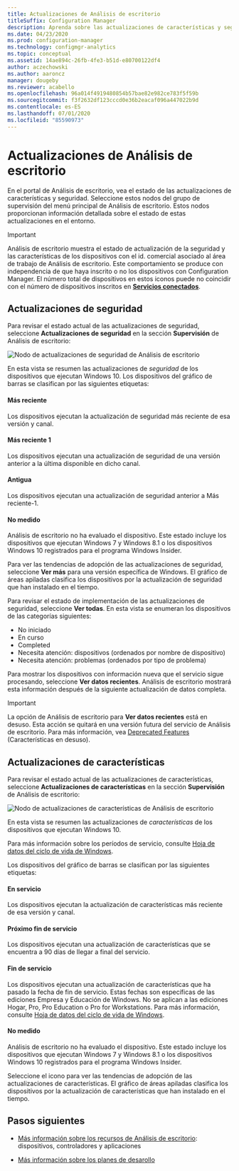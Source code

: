 ```yaml
---
title: Actualizaciones de Análisis de escritorio
titleSuffix: Configuration Manager
description: Aprenda sobre las actualizaciones de características y seguridad de Análisis de escritorio.
ms.date: 04/23/2020
ms.prod: configuration-manager
ms.technology: configmgr-analytics
ms.topic: conceptual
ms.assetid: 14ae894c-26fb-4fe3-b51d-e80700122df4
author: aczechowski
ms.author: aaroncz
manager: dougeby
ms.reviewer: acabello
ms.openlocfilehash: 96a014f4919480854b57bae82e982ce783f5f59b
ms.sourcegitcommit: f3f2632df123cccd0e36b2eacaf096a447022b9d
ms.contentlocale: es-ES
ms.lasthandoff: 07/01/2020
ms.locfileid: "85590973"
---
```

# <a name="updates-in-desktop-analytics"></a>Actualizaciones de Análisis de escritorio

En el portal de Análisis de escritorio, vea el estado de las actualizaciones de características y seguridad. Seleccione estos nodos del grupo de supervisión del menú principal de Análisis de escritorio. Estos nodos proporcionan información detallada sobre el estado de estas actualizaciones en el entorno.

<!--7362999-->

> [!IMPORTANT]
> Análisis de escritorio muestra el estado de actualización de la seguridad y las características de los dispositivos con el id. comercial asociado al área de trabajo de Análisis de escritorio. Este comportamiento se produce con independencia de que haya inscrito o no los dispositivos con Configuration Manager. El número total de dispositivos en estos iconos puede no coincidir con el número de dispositivos inscritos en [**Servicios conectados**](monitor-connection-health.md#commercial-id-configuration).

## <a name="security-updates"></a>Actualizaciones de seguridad

Para revisar el estado actual de las actualizaciones de seguridad, seleccione **Actualizaciones de seguridad** en la sección **Supervisión** de Análisis de escritorio:

![Nodo de actualizaciones de seguridad de Análisis de escritorio](media/security-updates.png)

En esta vista se resumen las actualizaciones de *seguridad* de los dispositivos que ejecutan Windows 10. Los dispositivos del gráfico de barras se clasifican por las siguientes etiquetas:

#### <a name="latest"></a>Más reciente

Los dispositivos ejecutan la actualización de seguridad más reciente de esa versión y canal.

#### <a name="latest-1"></a>Más reciente 1

Los dispositivos ejecutan una actualización de seguridad de una versión anterior a la última disponible en dicho canal.

#### <a name="older"></a>Antigua

Los dispositivos ejecutan una actualización de seguridad anterior a Más reciente-1.

#### <a name="not-measured"></a>No medido

Análisis de escritorio no ha evaluado el dispositivo. Este estado incluye los dispositivos que ejecutan Windows 7 y Windows 8.1 o los dispositivos Windows 10 registrados para el programa Windows Insider.  

Para ver las tendencias de adopción de las actualizaciones de seguridad, seleccione **Ver más** para una versión específica de Windows. El gráfico de áreas apiladas clasifica los dispositivos por la actualización de seguridad que han instalado en el tiempo.

Para revisar el estado de implementación de las actualizaciones de seguridad, seleccione **Ver todas**. En esta vista se enumeran los dispositivos de las categorías siguientes:

- No iniciado
- En curso
- Completed
- Necesita atención: dispositivos (ordenados por nombre de dispositivo)
- Necesita atención: problemas (ordenados por tipo de problema)

Para mostrar los dispositivos con información nueva que el servicio sigue procesando, seleccione **Ver datos recientes**. Análisis de escritorio mostrará esta información después de la siguiente actualización de datos completa.

  > [!IMPORTANT]
  > La opción de Análisis de escritorio para **Ver datos recientes** está en desuso. Esta acción se quitará en una versión futura del servicio de Análisis de escritorio. Para más información, vea [Deprecated Features](../core/plan-design/changes/deprecated/removed-and-deprecated-cmfeatures.md) (Características en desuso).<!--7080949-->  

## <a name="feature-updates"></a>Actualizaciones de características

Para revisar el estado actual de las actualizaciones de características, seleccione **Actualizaciones de características** en la sección **Supervisión** de Análisis de escritorio:

![Nodo de actualizaciones de características de Análisis de escritorio](media/feature-updates.png)

En esta vista se resumen las actualizaciones de *características* de los dispositivos que ejecutan Windows 10.

Para más información sobre los períodos de servicio, consulte [Hoja de datos del ciclo de vida de Windows](https://support.microsoft.com/help/13853/windows-lifecycle-fact-sheet).  

Los dispositivos del gráfico de barras se clasifican por las siguientes etiquetas:

#### <a name="in-service"></a>En servicio

Los dispositivos ejecutan la actualización de características más reciente de esa versión y canal.  

#### <a name="near-end-of-service"></a>Próximo fin de servicio

Los dispositivos ejecutan una actualización de características que se encuentra a 90 días de llegar a final del servicio.

#### <a name="end-of-service"></a>Fin de servicio

Los dispositivos ejecutan una actualización de características que ha pasado la fecha de fin de servicio. Estas fechas son específicas de las ediciones Empresa y Educación de Windows. No se aplican a las ediciones Hogar, Pro, Pro Education o Pro for Workstations. Para más información, consulte [Hoja de datos del ciclo de vida de Windows](https://support.microsoft.com/help/13853/windows-lifecycle-fact-sheet).

#### <a name="not-measured"></a>No medido

Análisis de escritorio no ha evaluado el dispositivo. Este estado incluye los dispositivos que ejecutan Windows 7 y Windows 8.1 o los dispositivos Windows 10 registrados para el programa Windows Insider.

Seleccione el icono para ver las tendencias de adopción de las actualizaciones de características. El gráfico de áreas apiladas clasifica los dispositivos por la actualización de características que han instalado en el tiempo.

## <a name="next-steps"></a>Pasos siguientes

- [Más información sobre los recursos de Análisis de escritorio](about-assets.md): dispositivos, controladores y aplicaciones  

- [Más información sobre los planes de desarollo](about-deployment-plans.md)  
